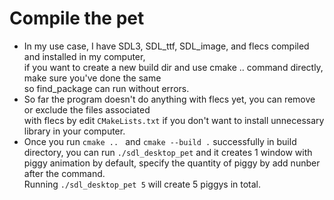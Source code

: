 # Compile the pet
- In my use case, I have SDL3, SDL_ttf, SDL_image, and flecs compiled and installed in my computer,  
if you want to create a new build dir and use cmake .. command directly, make sure you've done the same  
so find_package can run without errors.
- So far the program doesn't do anything with flecs yet, you can remove or exclude the files associated  
with flecs by edit ```CMakeLists.txt``` if you don't want to install unnecessary library in your computer.
- Once you run ```cmake .. ``` and ```cmake --build .``` successfully in build directory,
you can run ```./sdl_desktop_pet``` and it creates 1 window with piggy animation by default,
specify the quantity of piggy by add nunber after the command.  
Running ```./sdl_desktop_pet 5``` will create 5 piggys in total.
